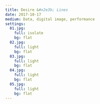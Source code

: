 ```yaml
---
title: Desire &#x2e3b; Lines
date: 2017-10-17
medium: Data, digital image, performance
settings:
  01.jpg:
    full: isolate
    bg: flat
  02.jpg:
    full: light
    bg: flat
  03.jpg:
    full: light
    bg: flat
  04.jpg:
    full: light
    bg: flat
  05.jpg:
    full: light
    bg: flat
---
```

